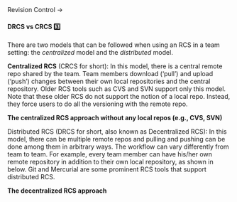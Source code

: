 <link rel="stylesheet" href="{{baseUrl}}/css/textbook.css">

<div class="website-content">

<div id="path">Revision Control &rarr; </div>

<div id="title">

#### DRCS vs CRCS :three:

</div>

<div id="body">

There are two models that can be followed when using an RCS in a team setting: the _centralized_ model and the _distributed_ model.

**Centralized RCS** (CRCS for short): In this model, there is a central remote repo shared by the team. Team members download (‘pull’) and upload (‘push’) changes between their own local repositories and the central repository. Older RCS tools such as CVS and SVN support only this model. Note that these older RCS do not support the notion of a local repo. Instead, they force users to do all the versioning with the remote repo.

<pic src="{{baseUrl}}/revisionControl/drcsVsCrcs/images/crcsDiagram.png" height="180">
  <strong>The centralized RCS approach without any local repos (e.g., CVS, SVN)</strong>
</pic>

Distributed RCS (DRCS for short, also known as Decentralized RCS):  In this model, there can be multiple remote repos and pulling and pushing can be done among them in arbitrary ways. The workflow can vary differently from team to team.  For example, every team member can have his/her own remote repository in addition to their own local repository, as shown in below. Git and Mercurial are some prominent RCS tools that support distributed RCS.

<pic src="{{baseUrl}}/revisionControl/drcsVsCrcs/images/drcsDiagram.png" height="240">
  <strong>The decentralized RCS approach</strong>
</pic>

</div>

<div id="extras">
<div>

</div>
